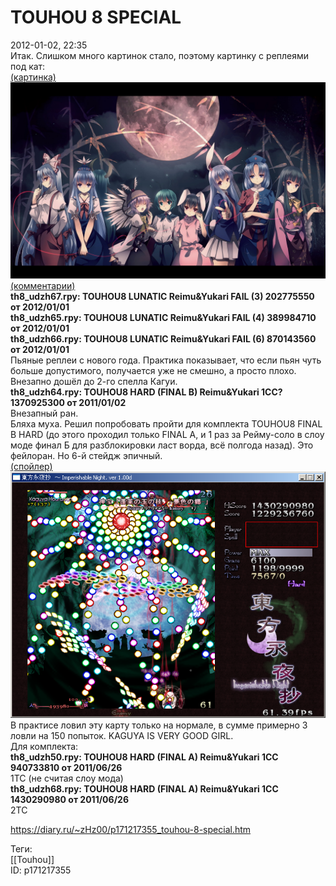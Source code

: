 TOUHOU 8 SPECIAL
=================

   
 2012-01-02, 22:35   
  Итак. Слишком много картинок стало, поэтому картинку с реплеями под кат:   
  [(картинка)](https://zHz00.diary.ru/p171217355.htm?index=1#linkmore171217355m1)      
   [![](pics/3de2eaa74c2c.jpg)](https://www.pixiv.net/member_illust.php?mode=medium&illust_id=17183320)       
  [(комментарии)](https://zHz00.diary.ru/p171217355.htm?index=3#linkmore171217355m3)      
  **th8\_udzh67.rpy: TOUHOU8 LUNATIC Reimu&Yukari FAIL (3) 202775550 от 2012/01/01**    
  **th8\_udzh65.rpy: TOUHOU8 LUNATIC Reimu&Yukari FAIL (4) 389984710 от 2012/01/01**    
  **th8\_udzh66.rpy: TOUHOU8 LUNATIC Reimu&Yukari FAIL (6) 870143560 от 2012/01/01**    
 Пьяные реплеи с нового года. Практика показывает, что если пьян чуть больше допустимого, получается уже не смешно, а просто плохо. Внезапно дошёл до 2-го спелла Кагуи.   
  **th8\_udzh64.rpy: TOUHOU8 HARD (FINAL B) Reimu&Yukari 1CC? 1370925300 от 2011/01/02**    
 Внезапный ран.   
 Бляха муха. Решил попробовать пройти для комплекта TOUHOU8 FINAL B HARD (до этого проходил только FINAL A, и 1 раз за Рейму-соло в слоу моде финал Б для разблокировки ласт ворда, всё полгода назад). Это фейлоран. Но 6-й стейдж эпичный.   
  [(спойлер)](https://zHz00.diary.ru/p171217355.htm?index=2#linkmore171217355m2)      
   [![](pics/15ca6cf3d37a.png)](http://radikal.ru/big/cpyu8trau5hlp)     
 В практисе ловил эту карту только на нормале, в сумме примерно 3 ловли на 150 попыток. KAGUYA IS VERY GOOD GIRL.     
 Для комплекта:   
  **th8\_udzh50.rpy: TOUHOU8 HARD (FINAL A) Reimu&Yukari 1CC 940733810 от 2011/06/26**    
 1TC (не считая слоу мода)   
  **th8\_udzh68.rpy: TOUHOU8 HARD (FINAL A) Reimu&Yukari 1CC 1430290980 от 2011/06/26**    
 2TC   
     
    
 <https://diary.ru/~zHz00/p171217355_touhou-8-special.htm>   
   
 Теги:   
 [[Touhou]]   
 ID: p171217355